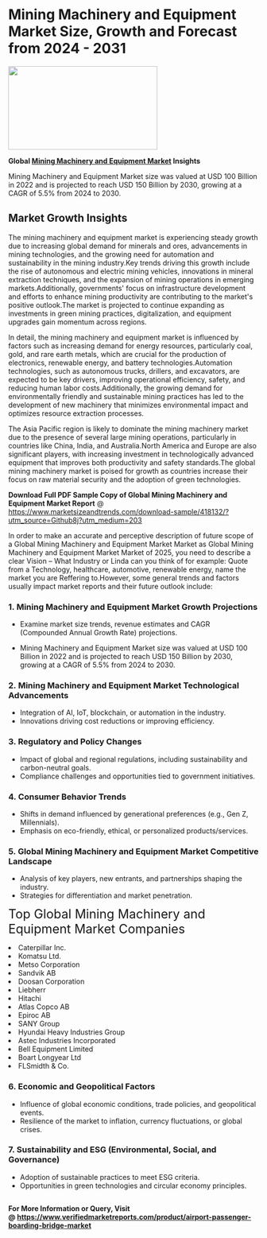 <H1>Mining Machinery and Equipment Market Size, Growth and Forecast from 2024 - 2031</H1><img class="aligncenter size-medium wp-image-584254" src="https://thirdeyenews.in/wp-content/uploads/2024/09/Global-Market-Research-300x168.jpeg" alt="" width="300" height="168" /><p><strong>Global&nbsp;<a href="https://www.marketsizeandtrends.com/download-sample/418132/?utm_source=Github8j?utm_medium=203">Mining Machinery and Equipment Market</a> Insights</strong></p><p>Mining Machinery and Equipment Market size was valued at USD 100 Billion in 2022 and is projected to reach USD 150 Billion by 2030, growing at a CAGR of 5.5% from 2024 to 2030.</p><p><h2>Market Growth Insights</h2> <p>The mining machinery and equipment market is experiencing steady growth due to increasing global demand for minerals and ores, advancements in mining technologies, and the growing need for automation and sustainability in the mining industry.Key trends driving this growth include the rise of autonomous and electric mining vehicles, innovations in mineral extraction techniques, and the expansion of mining operations in emerging markets.Additionally, governments' focus on infrastructure development and efforts to enhance mining productivity are contributing to the market's positive outlook.The market is projected to continue expanding as investments in green mining practices, digitalization, and equipment upgrades gain momentum across regions.</p> <p>In detail, the mining machinery and equipment market is influenced by factors such as increasing demand for energy resources, particularly coal, gold, and rare earth metals, which are crucial for the production of electronics, renewable energy, and battery technologies.Automation technologies, such as autonomous trucks, drillers, and excavators, are expected to be key drivers, improving operational efficiency, safety, and reducing human labor costs.Additionally, the growing demand for environmentally friendly and sustainable mining practices has led to the development of new machinery that minimizes environmental impact and optimizes resource extraction processes.</p> <p>The Asia Pacific region is likely to dominate the mining machinery market due to the presence of several large mining operations, particularly in countries like China, India, and Australia.North America and Europe are also significant players, with increasing investment in technologically advanced equipment that improves both productivity and safety standards.The global mining machinery market is poised for growth as countries increase their focus on raw material security and the adoption of green technologies.</p> <p><span class=""><strong>Download Full PDF Sample Copy of Global Mining Machinery and Equipment Market Report</strong> @ <a href="https://www.marketsizeandtrends.com/download-sample/418132/?utm_source=Github8j?utm_medium=203" target="_blank">https://www.marketsizeandtrends.com/download-sample/418132/?utm_source=Github8j?utm_medium=203</a></span></p><p>In order to make an accurate and perceptive description of future scope of a Global&nbsp;Mining Machinery and Equipment Market Market as Global&nbsp;Mining Machinery and Equipment Market Market of 2025, you need to describe a clear Vision &ndash; What Industry or Linda can you think of for example: Quote from a Technology, healthcare, automotive, renewable energy, name the market you are Reffering to.However, some general trends and factors usually impact market reports and their future outlook include:</p><h3>1.&nbsp;<strong>Mining Machinery and Equipment Market Growth Projections</strong></h3><ul><li>Examine market size trends, revenue estimates and CAGR (Compounded Annual Growth Rate) projections.</li><li><p>Mining Machinery and Equipment Market size was valued at USD 100 Billion in 2022 and is projected to reach USD 150 Billion by 2030, growing at a CAGR of 5.5% from 2024 to 2030.</p></li></ul><h3>2.&nbsp;<strong>Mining Machinery and Equipment Market Technological Advancements</strong></h3><ul><li>Integration of AI, IoT, blockchain, or automation in the industry.</li><li>Innovations driving cost reductions or improving efficiency.</li></ul><h3>3.&nbsp;<strong>Regulatory and Policy Changes</strong></h3><ul><li>Impact of global and regional regulations, including sustainability and carbon-neutral goals.</li><li>Compliance challenges and opportunities tied to government initiatives.</li></ul><h3>4.&nbsp;<strong>Consumer Behavior Trends</strong></h3><ul><li>Shifts in demand influenced by generational preferences (e.g., Gen Z, Millennials).</li><li>Emphasis on eco-friendly, ethical, or personalized products/services.</li></ul><h3>5.&nbsp;<strong>Global Mining Machinery and Equipment Market Competitive Landscape</strong></h3><ul><li>Analysis of key players, new entrants, and partnerships shaping the industry.</li><li>Strategies for differentiation and market penetration.</li></ul><p data-pm-slice="1 1 []"><span style="color: inherit; font-family: inherit; font-size: 25px;">Top Global Mining Machinery and Equipment Market Companies</span></p><div class="" data-test-id=""><p><li>Caterpillar Inc.</li><li> Komatsu Ltd.</li><li> Metso Corporation</li><li> Sandvik AB</li><li> Doosan Corporation</li><li> Liebherr</li><li> Hitachi</li><li> Atlas Copco AB</li><li> Epiroc AB</li><li> SANY Group</li><li> Hyundai Heavy Industries Group</li><li> Astec Industries Incorporated</li><li> Bell Equipment Limited</li><li> Boart Longyear Ltd</li><li> FLSmidth & Co.</li></p></div><h3>6.&nbsp;<strong>Economic and Geopolitical Factors</strong></h3><ul><li>Influence of global economic conditions, trade policies, and geopolitical events.</li><li>Resilience of the market to inflation, currency fluctuations, or global crises.</li></ul><h3>7.&nbsp;<strong>Sustainability and ESG (Environmental, Social, and Governance)</strong></h3><ul><li>Adoption of sustainable practices to meet ESG criteria.</li><li>Opportunities in green technologies and circular economy principles.</li></ul><h2><strong style="font-size: 14px;">For More Information or Query, Visit @&nbsp;</strong><a style="background-color: #ffffff; font-size: 14px;" href="https://www.marketsizeandtrends.com/report/mining-machinery-and-equipment-market/" target="_blank">https://www.verifiedmarketreports.com/product/airport-passenger-boarding-bridge-market</a></h2>